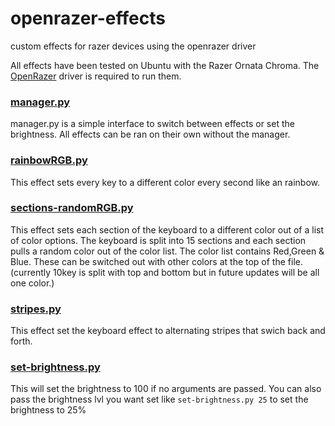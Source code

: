 # openrazer-effects
custom effects for razer devices using the openrazer driver

All effects have been tested on Ubuntu with the Razer Ornata Chroma. The [OpenRazer](https://github.com/openrazer/openrazer) driver is required to run them. 


### [manager.py](manager.py)
manager.py is a simple interface to switch between effects or set the brightness. All effects can be ran on their own without the manager. 


### [rainbowRGB.py](rainbowRGB.py)
This effect sets every key to a different color every second like an rainbow.

### [sections-randomRGB.py](sections-randomRGB.py)
This effect sets each section of the keyboard to a different color out of a list of color options. The keyboard is split into 15 sections and each section pulls a random color out of the color list. The color list contains Red,Green & Blue. These can be switched out with other colors at the top of the file. (currently 10key is split with top and bottom but in future updates will be all one color.)

### [stripes.py](stripes.py)
This effect set the keyboard effect to alternating stripes that swich back and forth. 

### [set-brightness.py](set-brightness.py)
This will set the brightness to 100 if no arguments are passed. You can also pass the brightness lvl you want set like <code>set-brightness.py 25</code> to set the brightness to 25%
